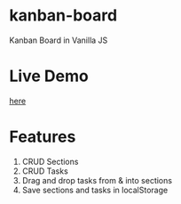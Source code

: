 # kanban-board
Kanban Board in Vanilla JS

# Live Demo
[here](https://htmlpreview.github.io/?https://github.com/abdulsohailmohd/kanban-board/blob/master/index.html)

# Features
1. CRUD Sections
2. CRUD Tasks
3. Drag and drop tasks from & into sections
4. Save sections and tasks in localStorage